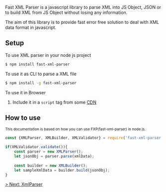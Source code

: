 Fast XML Parser is a javascript library to parse XML into JS Object, JSON or to build XML from JS Object without losing any information.

The aim of this library is to provide fast error free solution to deal with XML data format in javascript.

## Setup

To use XML parser in your node js project
```bash
$ npm install fast-xml-parser
```

To use it as CLI to parse a XML file
```bash
$ npm install -g fast-xml-parser
```

To use it in Browser
1. Include it in a `script` tag from some [CDN](https://cdnjs.com/libraries/fast-xml-parser)

## How to use

<small>This documentation is based on how you can use FXP(fast-xml-parser) in node js.</small>

```js
const {XMLParser, XMLBuilder, XMLValidator} = require('fast-xml-parser');

if(XMLValidator.validate()){
    const parser = new XMLParser();
    let jsonObj = parser.parse(xmlData);
    
    const builder = new XMLBuilder();
    let sampleXmlData = builder.build(jsonObj);
}
```

[> Next: XmlParser](./2.XMLparseOptions.md)
